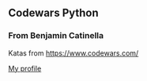 ## Codewars Python
### From Benjamin Catinella
Katas from https://www.codewars.com/

[My profile](https://www.codewars.com/users/Benjamin%20.C)
